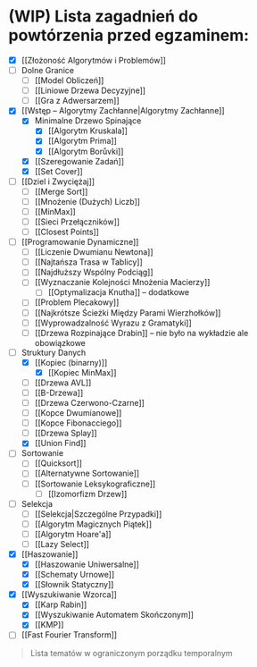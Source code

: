 # (WIP) Lista zagadnień do powtórzenia przed egzaminem:

- [x] [[Złożoność Algorytmów i Problemów]]
- [ ] Dolne Granice
	- [ ] [[Model Obliczeń]]
	- [ ] [[Liniowe Drzewa Decyzyjne]]
	- [ ] [[Gra z Adwersarzem]]
- [x] [[Wstęp – Algorytmy Zachłanne|Algorytmy Zachłanne]]
	- [x] Minimalne Drzewo Spinające
		- [x] [[Algorytm Kruskala]]
		- [x] [[Algorytm Prima]]
		- [x] [[Algorytm Borůvki]]
	- [x] [[Szeregowanie Zadań]]
	- [x] [[Set Cover]]
- [ ] [[Dziel i Zwyciężaj]]
	- [ ] [[Merge Sort]]
	- [ ] [[Mnożenie (Dużych) Liczb]]
	- [ ] [[MinMax]]
	- [ ] [[Sieci Przełączników]]
	- [ ] [[Closest Points]]
- [ ] [[Programowanie Dynamiczne]]
	- [ ] [[Liczenie Dwumianu Newtona]]
	- [ ] [[Najtańsza Trasa w Tablicy]]
	- [ ] [[Najdłuższy Wspólny Podciąg]]
	- [ ] [[Wyznaczanie Kolejności Mnożenia Macierzy]]
		- [ ] [[Optymalizacja Knutha]] – dodatkowe
	- [ ] [[Problem Plecakowy]]
	- [ ] [[Najkrótsze Ścieżki Między Parami Wierzhołków]]
	- [ ] [[Wyprowadzalność Wyrazu z Gramatyki]]
	- [ ] [[Drzewa Rozpinające Drabin]] – nie było na wykładzie ale obowiązkowe
- [ ] Struktury Danych
	- [x] [[Kopiec (binarny)]]
		- [x] [[Kopiec MinMax]]
	- [ ] [[Drzewa AVL]]
	- [ ] [[B-Drzewa]]
	- [ ] [[Drzewa Czerwono-Czarne]]
	- [ ] [[Kopce Dwumianowe]]
	- [ ] [[Kopce Fibonacciego]]
	- [ ] [[Drzewa Splay]]
	- [x] [[Union Find]]
- [ ] Sortowanie
	- [ ] [[Quicksort]]
	- [ ] [[Alternatywne Sortowanie]]
	- [ ] [[Sortowanie Leksykograficzne]]
		- [ ] [[Izomorfizm Drzew]]
- [ ] Selekcja
	- [ ] [[Selekcja|Szczególne Przypadki]]
	- [ ] [[Algorytm Magicznych Piątek]]
	- [ ] [[Algorytm Hoare'a]]
	- [ ] [[Lazy Select]]
- [x] [[Haszowanie]]
	- [x] [[Haszowanie Uniwersalne]]
	- [x] [[Schematy Urnowe]]
	- [x] [[Słownik Statyczny]]
- [x] [[Wyszukiwanie Wzorca]]
	- [x] [[Karp Rabin]]
	- [x] [[Wyszukiwanie Automatem Skończonym]]
	- [x] [[KMP]]
- [ ] [[Fast Fourier Transform]]

> Lista tematów w ograniczonym porządku temporalnym
